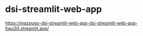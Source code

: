 # dsi-streamlit-web-app


https://mazpugo-dsi-streamlit-web-app-dsi-streamlit-web-app-ltwu30.streamlit.app/
